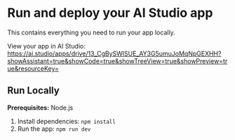 # Run and deploy your AI Studio app

This contains everything you need to run your app locally.

View your app in AI Studio: https://ai.studio/apps/drive/13_CgBySWlSUE_AY3G5umuJoMqNpGEXHH?showAssistant=true&showCode=true&showTreeView=true&showPreview=true&resourceKey=

## Run Locally

**Prerequisites:**  Node.js


1. Install dependencies:
   `npm install`
2. Run the app:
   `npm run dev`
